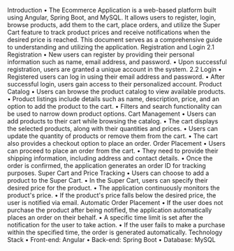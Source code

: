 Introduction 
    • The Ecommerce Application is a web-based platform built using Angular, Spring Boot, and MySQL. It allows users to register, login, browse products, add them to the cart, place orders, and utilize the Super Cart feature to track product prices and receive notifications when the desired price is reached. This document serves as a comprehensive guide to understanding and utilizing the application.
Registration and Login 
  2.1 Registration
    • New users can register by providing their personal information such as name, email address, and password.
    • Upon successful registration, users are granted a unique account in the system.
  2.2 Login
    • Registered users can log in using their email address and password.
    • After successful login, users gain access to their personalized account.
Product Catalog
    • Users can browse the product catalog to view available products.
    • Product listings include details such as name, description, price, and an option to add the product to the cart.
    • Filters and search functionality can be used to narrow down product options.
Cart Management
    • Users can add products to their cart while browsing the catalog.
    • The cart displays the selected products, along with their quantities and prices.
    • Users can update the quantity of products or remove them from the cart.
    • The cart also provides a checkout option to place an order.
Order Placement
    • Users can proceed to place an order from the cart.
    • They need to provide their shipping information, including address and contact details.
    • Once the order is confirmed, the application generates an order ID for tracking purposes.
Super Cart and Price Tracking
    • Users can choose to add a product to the Super Cart.
    • In the Super Cart, users can specify their desired price for the product.
    • The application continuously monitors the product's price.
    • If the product's price falls below the desired price, the user is notified via email.
Automatic Order Placement
    • If the user does not purchase the product after being notified, the application automatically places an order on their behalf.
    • A specific time limit is set after the notification for the user to take action.
    • If the user fails to make a purchase within the specified time, the order is generated automatically.
Technology Stack
    • Front-end: Angular
    • Back-end: Spring Boot
    • Database: MySQL

